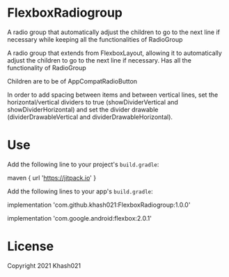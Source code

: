 # FlexboxRadiogroup
 A radio group that automatically adjust the children to go to the next line if necessary while keeping all the functionalities of RadioGroup
 
 
A radio group that extends from FlexboxLayout, allowing it to automatically adjust the children to go to the next line if necessary. Has all the functionality of RadioGroup

Children are to be of AppCompatRadioButton

In order to add spacing between items and between vertical lines, set the horizontal/vertical dividers to true (showDividerVertical and showDividerHorizontal) and set the divider drawable (dividerDrawableVertical and dividerDrawableHorizontal).


# Use
Add the following line to your project's `build.gradle`:

maven { url 'https://jitpack.io' }

Add the following lines to your app's `build.gradle`:

implementation 'com.github.khash021:FlexboxRadiogroup:1.0.0'

implementation 'com.google.android:flexbox:2.0.1'



# License
Copyright 2021 Khash021
